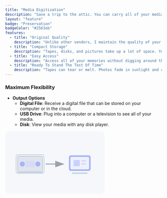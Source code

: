 ```yaml
---
title: "Media Digitization"
description: "Save a trip to the attic. You can carry all of your media on a computer drive that fits on your key chain."
layout: "feature"
badge: "Preservation"
badgeColor: "#2563eb"
features:
  - title: "Original Quality"
    description: "Unlike other vendors, I maintain the quality of your media as it is copied onto the computer."
  - title: "Compact Storage"
    description: "Tapes, disks, and pictures take up a lot of space. Your entire media collection could fit on one computer drive."
  - title: "Easy Access"
    description: "Access all of your memories without digging around the attic."
  - title: "Ready To Stand The Test Of Time"
    description: "Tapes can tear or melt. Photos fade in sunlight and crinkle in water damage. Digital files are safe from these threats."
---
```


### Maximum Flexibility

- **Output Options** 
  - **Digital File**: Receive a digital file that can be stored on your computer or in the cloud.
  - **USB Drive**: Plug into a computer or a television to see all of your media.
  - **Disk**: View your media with any disk player.


<svg width="320" height="200" viewBox="0 0 320 200" fill="none" xmlns="http://www.w3.org/2000/svg">
  <!-- Background Frame -->
  <rect width="320" height="200" rx="12" fill="#F5F7FA" />

  <!-- VHS Tape -->
  <rect x="40" y="80" width="80" height="50" rx="4" fill="#E0E4EC" stroke="#B0B8C9" stroke-width="1.5"/>
  <circle cx="55" cy="105" r="8" fill="#A5B4FC"/>
  <circle cx="105" cy="105" r="8" fill="#A5B4FC"/>
  <rect x="65" y="95" width="30" height="20" rx="3" fill="#D8DBF8"/>

  <!-- Tape Deck -->
  <rect x="35" y="75" width="90" height="60" rx="6" stroke="#C1C9D9" stroke-width="2" fill="none"/>
  <rect x="40" y="130" width="80" height="6" rx="2" fill="#CBD5E1"/>

  <!-- Arrow -->
  <path d="M130 105 H185" stroke="#9CA3AF" stroke-width="3" marker-end="url(#arrowhead)" />
  <defs>
    <marker id="arrowhead" markerWidth="10" markerHeight="7" refX="8" refY="3.5" orient="auto">
      <polygon points="0 0, 10 3.5, 0 7" fill="#9CA3AF"/>
    </marker>
  </defs>

  <!-- Computer Monitor -->
  <rect x="205" y="77" width="70" height="50" rx="6" fill="#A5B4FC"/>
  <rect x="210" y="82" width="60" height="40" rx="4" fill="#EEF1F8"/>
  <rect x="220" y="92" width="20" height="20" rx="2" fill="#C7D2FE"/>
  <rect x="245" y="92" width="15" height="5" rx="1" fill="#D8DBF8"/>
  <rect x="245" y="102" width="15" height="5" rx="1" fill="#D8DBF8"/>
  <rect x="215" y="132" width="50" height="5" rx="2" fill="#CBD5E1"/>
</svg>

